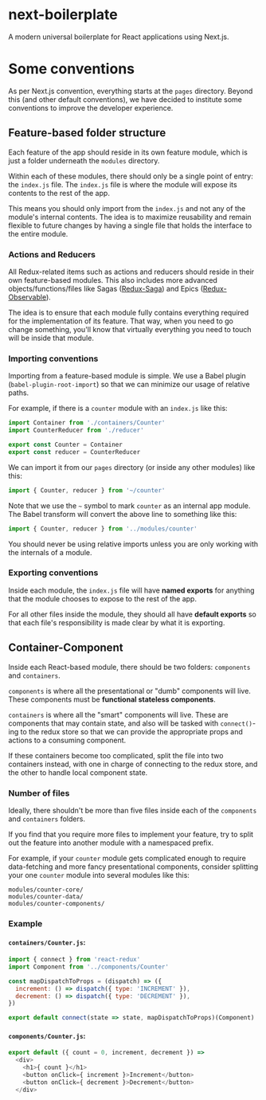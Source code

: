 # next-boilerplate
A modern universal boilerplate for React applications using Next.js.

# Some conventions

As per Next.js convention, everything starts at the `pages` directory. Beyond this (and other default conventions), we have decided to institute some conventions to improve the developer experience.

## Feature-based folder structure

Each feature of the app should reside in its own feature module, which is just a folder underneath the `modules` directory.

Within each of these modules, there should only be a single point of entry: the `index.js` file. The `index.js` file is where the module will expose its contents to the rest of the app.

This means you should only import from the `index.js` and not any of the module's internal contents. The idea is to maximize reusability and remain flexible to future changes by having a single file that holds the interface to the entire module.

### Actions and Reducers

All Redux-related items such as actions and reducers should reside in their own feature-based modules. This also includes more advanced objects/functions/files like Sagas ([Redux-Saga](https://github.com/redux-saga/redux-saga)) and Epics ([Redux-Observable](https://github.com/redux-observable/redux-observable)).

The idea is to ensure that each module fully contains everything required for the implementation of its feature. That way, when you need to go change something, you'll know that virtually everything you need to touch will be inside that module.

### Importing conventions

Importing from a feature-based module is simple. We use a Babel plugin (`babel-plugin-root-import`) so that we can minimize our usage of relative paths.

For example, if there is a `counter` module with an `index.js` like this:

```js
import Container from './containers/Counter'
import CounterReducer from './reducer'

export const Counter = Container
export const reducer = CounterReducer
```

We can import it from our `pages` directory (or inside any other modules) like this:

```js
import { Counter, reducer } from '~/counter'
```

Note that we use the `~` symbol to mark `counter` as an internal app module. The Babel transform will convert the above line to something like this:

```js
import { Counter, reducer } from '../modules/counter'
```

You should never be using relative imports unless you are only working with the internals of a module.

### Exporting conventions

Inside each module, the `index.js` file will have **named exports** for anything that the module chooses to expose to the rest of the app.

For all other files inside the module, they should all have **default exports** so that each file's responsibility is made clear by what it is exporting.

## Container-Component

Inside each React-based module, there should be two folders: `components` and `containers`.

`components` is where all the presentational or "dumb" components will live. These components must be **functional stateless components**.

`containers` is where all the "smart" components will live. These are components that may contain state, and also will be tasked with `connect()`-ing to the redux store so that we can provide the appropriate props and actions to a consuming component.

If these containers become too complicated, split the file into two containers instead, with one in charge of connecting to the redux store, and the other to handle local component state.

### Number of files

Ideally, there shouldn't be more than five files inside each of the `components` and `containers` folders.

If you find that you require more files to implement your feature, try to split out the feature into another module with a namespaced prefix.

For example, if your `counter` module gets complicated enough to require data-fetching and more fancy presentational components, consider splitting your one `counter` module into several modules like this:

```
modules/counter-core/
modules/counter-data/
modules/counter-components/
```

### Example

#### `containers/Counter.js`:

```js
import { connect } from 'react-redux'
import Component from '../components/Counter'

const mapDispatchToProps = (dispatch) => ({
  increment: () => dispatch({ type: 'INCREMENT' }),
  decrement: () => dispatch({ type: 'DECREMENT' }),
})

export default connect(state => state, mapDispatchToProps)(Component)
```

#### `components/Counter.js`:

```js
export default ({ count = 0, increment, decrement }) =>
  <div>
    <h1>{ count }</h1>
    <button onClick={ increment }>Increment</button>
    <button onClick={ decrement }>Decrement</button>
  </div>
```

